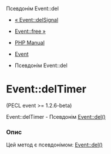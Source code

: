 Псевдонім Event::del

-   [« Event::delSignal](event.delsignal.html)
    
-   [Event::free »](event.free.html)
    
-   [PHP Manual](index.html)
    
-   [Event](class.event.html)
    
-   Псевдонім Event::del
    

# Event::delTimer

(PECL event >= 1.2.6-beta)

Event::delTimer - Псевдонім [Event::del()](event.del.html)

### Опис

Цей метод є псевдонімом: [Event::del()](event.del.html)